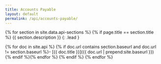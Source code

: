 ```yaml
---
title: Accounts Payable
layout: default
permalink: /api/accounts-payable/
---
```


{% for section in site.data.api-sections %}
{% if page.title == section.title %}
{{ section.description }}
{: .lead }

{% for doc in site.api %}
{% if doc.url contains section.baseurl and doc.url != section.baseurl %}- [{{ doc.title }}]({{ doc.url | prepend:site.baseurl }}){% endif %}{% endfor %}
{% endif %}
{% endfor %}
